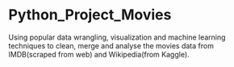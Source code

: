 # Python_Project_Movies
Using popular data wrangling, visualization and machine learning techniques to clean, merge and analyse the movies data from IMDB(scraped from web) and Wikipedia(from Kaggle). 
